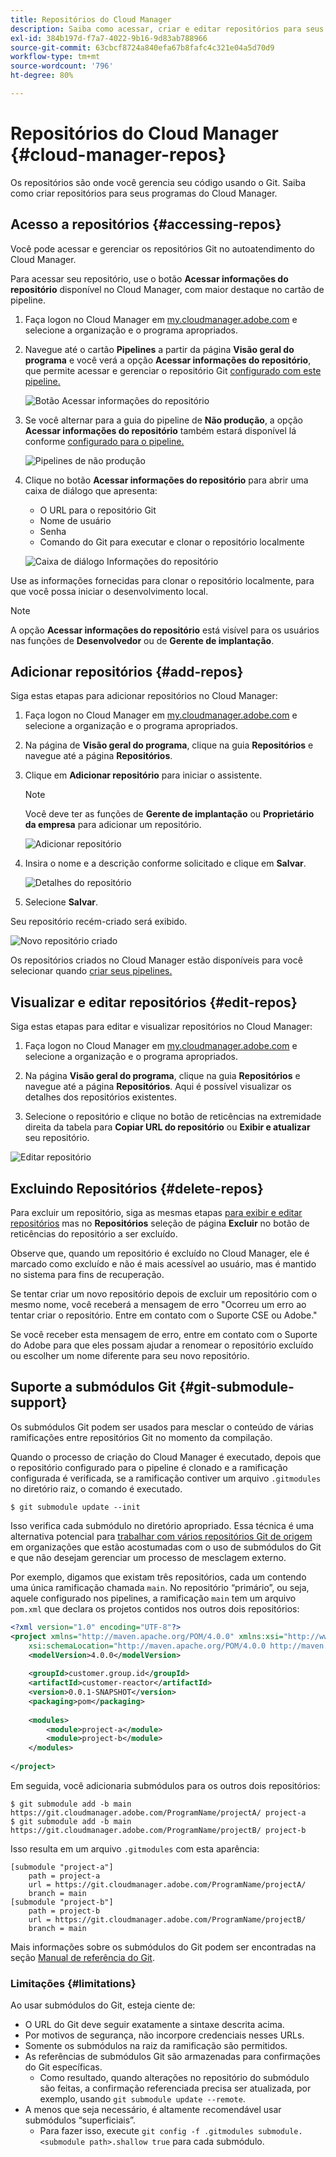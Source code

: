 ```yaml
---
title: Repositórios do Cloud Manager
description: Saiba como acessar, criar e editar repositórios para seus programas do Cloud Manager.
exl-id: 384b197d-f7a7-4022-9b16-9d83ab788966
source-git-commit: 63cbcf8724a840efa67b8fafc4c321e04a5d70d9
workflow-type: tm+mt
source-wordcount: '796'
ht-degree: 80%

---
```



# Repositórios do Cloud Manager {#cloud-manager-repos}

Os repositórios são onde você gerencia seu código usando o Git. Saiba como criar repositórios para seus programas do Cloud Manager.

## Acesso a repositórios {#accessing-repos}

Você pode acessar e gerenciar os repositórios Git no autoatendimento do Cloud Manager.

Para acessar seu repositório, use o botão **Acessar informações do repositório** disponível no Cloud Manager, com maior destaque no cartão de pipeline.

1. Faça logon no Cloud Manager em [my.cloudmanager.adobe.com](https://my.cloudmanager.adobe.com) e selecione a organização e o programa apropriados.

1. Navegue até o cartão **Pipelines** a partir da página **Visão geral do programa** e você verá a opção **Acessar informações do repositório**, que permite acessar e gerenciar o repositório Git [configurado com este pipeline.](/help/using/production-pipelines.md)

   ![Botão Acessar informações do repositório](/help/assets/access-repo1.png)

1. Se você alternar para a guia do pipeline de **Não produção**, a opção **Acessar informações do repositório** também estará disponível lá conforme [configurado para o pipeline.](/help/using/non-production-pipelines.md)

   ![Pipelines de não produção](/help/assets/access-repo-nonprod.png)

1. Clique no botão **Acessar informações do repositório** para abrir uma caixa de diálogo que apresenta:

   * O URL para o repositório Git
   * Nome de usuário
   * Senha
   * Comando do Git para executar e clonar o repositório localmente

   ![Caixa de diálogo Informações do repositório](/help/assets/access-repo-create.png)

Use as informações fornecidas para clonar o repositório localmente, para que você possa iniciar o desenvolvimento local.

>[!NOTE]
>
>A opção **Acessar informações do repositório** está visível para os usuários nas funções de **Desenvolvedor** ou de **Gerente de implantação**.

## Adicionar repositórios {#add-repos}

Siga estas etapas para adicionar repositórios no Cloud Manager:

1. Faça logon no Cloud Manager em [my.cloudmanager.adobe.com](https://my.cloudmanager.adobe.com) e selecione a organização e o programa apropriados.

1. Na página de **Visão geral do programa**, clique na guia **Repositórios** e navegue até a página **Repositórios**.

1. Clique em **Adicionar repositório** para iniciar o assistente.

   >[!NOTE]
   >
   >Você deve ter as funções de **Gerente de implantação** ou **Proprietário da empresa** para adicionar um repositório.

   ![Adicionar repositório](/help/assets/create-repo2.png)

1. Insira o nome e a descrição conforme solicitado e clique em **Salvar**.

   ![Detalhes do repositório](/help/assets/repo-1.png)

1. Selecione **Salvar**.

Seu repositório recém-criado será exibido.

![Novo repositório criado](/help/assets/create-repo3.png)

Os repositórios criados no Cloud Manager estão disponíveis para você selecionar quando [criar seus pipelines.](/help/overview/ci-cd-pipelines.md)

## Visualizar e editar repositórios {#edit-repos}

Siga estas etapas para editar e visualizar repositórios no Cloud Manager:

1. Faça logon no Cloud Manager em [my.cloudmanager.adobe.com](https://my.cloudmanager.adobe.com) e selecione a organização e o programa apropriados.

1. Na página **Visão geral do programa**, clique na guia **Repositórios** e navegue até a página **Repositórios**. Aqui é possível visualizar os detalhes dos repositórios existentes.

1. Selecione o repositório e clique no botão de reticências na extremidade direita da tabela para **Copiar URL do repositório** ou **Exibir e atualizar** seu repositório.

![Editar repositório](/help/assets/create-repo3.png)

## Excluindo Repositórios {#delete-repos}

Para excluir um repositório, siga as mesmas etapas [para exibir e editar repositórios](#edit-repos) mas no **Repositórios** seleção de página **Excluir** no botão de reticências do repositório a ser excluído.

Observe que, quando um repositório é excluído no Cloud Manager, ele é marcado como excluído e não é mais acessível ao usuário, mas é mantido no sistema para fins de recuperação.

Se tentar criar um novo repositório depois de excluir um repositório com o mesmo nome, você receberá a mensagem de erro &quot;Ocorreu um erro ao tentar criar o repositório. Entre em contato com o Suporte CSE ou Adobe.&quot;

Se você receber esta mensagem de erro, entre em contato com o Suporte do Adobe para que eles possam ajudar a renomear o repositório excluído ou escolher um nome diferente para seu novo repositório.

## Suporte a submódulos Git {#git-submodule-support}

Os submódulos Git podem ser usados para mesclar o conteúdo de várias ramificações entre repositórios Git no momento da compilação.

Quando o processo de criação do Cloud Manager é executado, depois que o repositório configurado para o pipeline é clonado e a ramificação configurada é verificada, se a ramificação contiver um arquivo `.gitmodules` no diretório raiz, o comando é executado.

```
$ git submodule update --init
```

Isso verifica cada submódulo no diretório apropriado. Essa técnica é uma alternativa potencial para [trabalhar com vários repositórios Git de origem](/help/managing-code/multiple-git-repos.md) em organizações que estão acostumadas com o uso de submódulos do Git e que não desejam gerenciar um processo de mesclagem externo.

Por exemplo, digamos que existam três repositórios, cada um contendo uma única ramificação chamada `main`. No repositório “primário”, ou seja, aquele configurado nos pipelines, a ramificação `main` tem um arquivo `pom.xml` que declara os projetos contidos nos outros dois repositórios:

```xml
<?xml version="1.0" encoding="UTF-8"?>
<project xmlns="http://maven.apache.org/POM/4.0.0" xmlns:xsi="http://www.w3.org/2001/XMLSchema-instance"
    xsi:schemaLocation="http://maven.apache.org/POM/4.0.0 http://maven.apache.org/maven-v4_0_0.xsd">
    <modelVersion>4.0.0</modelVersion>
   
    <groupId>customer.group.id</groupId>
    <artifactId>customer-reactor</artifactId>
    <version>0.0.1-SNAPSHOT</version>
    <packaging>pom</packaging>
   
    <modules>
        <module>project-a</module>
        <module>project-b</module>
    </modules>
   
</project>
```

Em seguida, você adicionaria submódulos para os outros dois repositórios:

```shell
$ git submodule add -b main https://git.cloudmanager.adobe.com/ProgramName/projectA/ project-a
$ git submodule add -b main https://git.cloudmanager.adobe.com/ProgramName/projectB/ project-b
```

Isso resulta em um arquivo `.gitmodules` com esta aparência:

```text
[submodule "project-a"]
    path = project-a
    url = https://git.cloudmanager.adobe.com/ProgramName/projectA/
    branch = main
[submodule "project-b"]
    path = project-b
    url = https://git.cloudmanager.adobe.com/ProgramName/projectB/
    branch = main
```

Mais informações sobre os submódulos do Git podem ser encontradas na seção [Manual de referência do Git](https://git-scm.com/book/en/v2/Git-Tools-Submodules).

### Limitações           {#limitations}

Ao usar submódulos do Git, esteja ciente de:

* O URL do Git deve seguir exatamente a sintaxe descrita acima.
* Por motivos de segurança, não incorpore credenciais nesses URLs.
* Somente os submódulos na raiz da ramificação são permitidos.
* As referências de submódulos Git são armazenadas para confirmações do Git específicas.
   * Como resultado, quando alterações no repositório do submódulo são feitas, a confirmação referenciada precisa ser atualizada, por exemplo, usando `git submodule update --remote`.
* A menos que seja necessário, é altamente recomendável usar submódulos “superficiais”.
   * Para fazer isso, execute `git config -f .gitmodules submodule.<submodule path>.shallow true` para cada submódulo.
